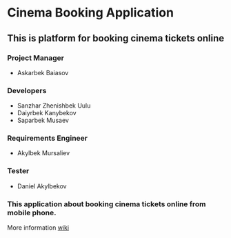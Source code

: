 
# Cinema Booking Application

## This is platform for booking cinema tickets online 


### Project Manager

* Askarbek Baiasov

### Developers

* Sanzhar Zhenishbek Uulu
* Daiyrbek Kanybekov
* Saparbek Musaev

### Requirements Engineer

* Akylbek Mursaliev

### Tester

* Daniel Akylbekov

### This application about booking cinema tickets online from mobile phone. 


More information [wiki](https://github.com/snzhr/SE2_Project/wiki)
